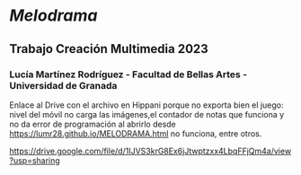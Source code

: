 # _Melodrama_
## Trabajo Creación Multimedia 2023
### Lucía Martínez Rodríguez - Facultad de Bellas Artes - Universidad de Granada
Enlace al Drive con el archivo en Hippani porque no exporta bien el juego: nivel del móvil no carga las imágenes,el contador de notas que funciona y no da error de programación al abrirlo desde https://lumr28.github.io/MELODRAMA.html no funciona, entre otros.

https://drive.google.com/file/d/1IJVS3krG8Ex6jJtwptzxx4LbqFFjQm4a/view?usp=sharing
